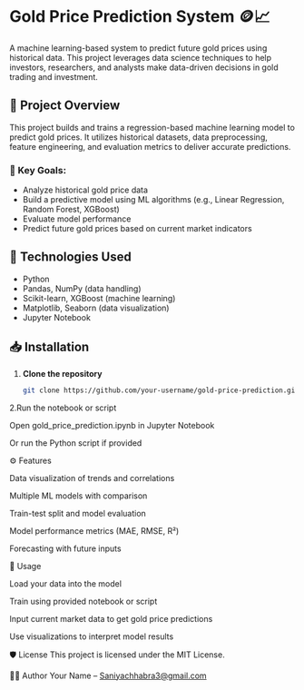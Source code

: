 # Gold Price Prediction System 🪙📈

A machine learning-based system to predict future gold prices using historical data. This project leverages data science techniques to help investors, researchers, and analysts make data-driven decisions in gold trading and investment.

## 📌 Project Overview

This project builds and trains a regression-based machine learning model to predict gold prices. It utilizes historical datasets, data preprocessing, feature engineering, and evaluation metrics to deliver accurate predictions.

### 🎯 Key Goals:
- Analyze historical gold price data
- Build a predictive model using ML algorithms (e.g., Linear Regression, Random Forest, XGBoost)
- Evaluate model performance
- Predict future gold prices based on current market indicators

## 🧰 Technologies Used

- Python
- Pandas, NumPy (data handling)
- Scikit-learn, XGBoost (machine learning)
- Matplotlib, Seaborn (data visualization)
- Jupyter Notebook

## 📥 Installation

1. **Clone the repository**
   ```bash
   git clone https://github.com/your-username/gold-price-prediction.git


2.Run the notebook or script

Open gold_price_prediction.ipynb in Jupyter Notebook

Or run the Python script if provided

⚙️ Features


Data visualization of trends and correlations

Multiple ML models with comparison

Train-test split and model evaluation

Model performance metrics (MAE, RMSE, R²)

Forecasting with future inputs

🚀 Usage


Load your data into the model

Train using provided notebook or script

Input current market data to get gold price predictions

Use visualizations to interpret model results



🛡️ License
This project is licensed under the MIT License.

🙋‍♂️ Author
Your Name – Saniyachhabra3@gmail.com
